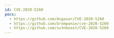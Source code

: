 ```yaml
---
id: CVE-2020-5260
pocs:
  - https://github.com/Asgavar/CVE-2020-5260
  - https://github.com/brompwnie/cve-2020-5260
  - https://github.com/sv3nbeast/CVE-2020-5260
---
```

